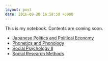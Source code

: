 ```yaml
---
layout: post
date: 2016-09-20 16:58:50 +0900
---
```

This is my notebook. Contents are coming soon.

* [Japanese Politics and Political Economy](articles/politics/japan)
* [Phonetics and Phonology](articles/linguistics/phonetics_and_phonology)
* [Social Psychology Ⅱ](articles/psychology/social_psychology)
* [Social Research Methods](articles/social_research_methods)
